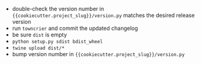 * double-check the version number in `{{cookiecutter.project_slug}}/version.py` matches the desired release version
* run `towncrier` and commit the updated changelog
* be sure `dist` is empty
* `python setup.py sdist bdist_wheel`
* `twine upload dist/*`
* bump version number in `{{cookiecutter.project_slug}}/version.py`
